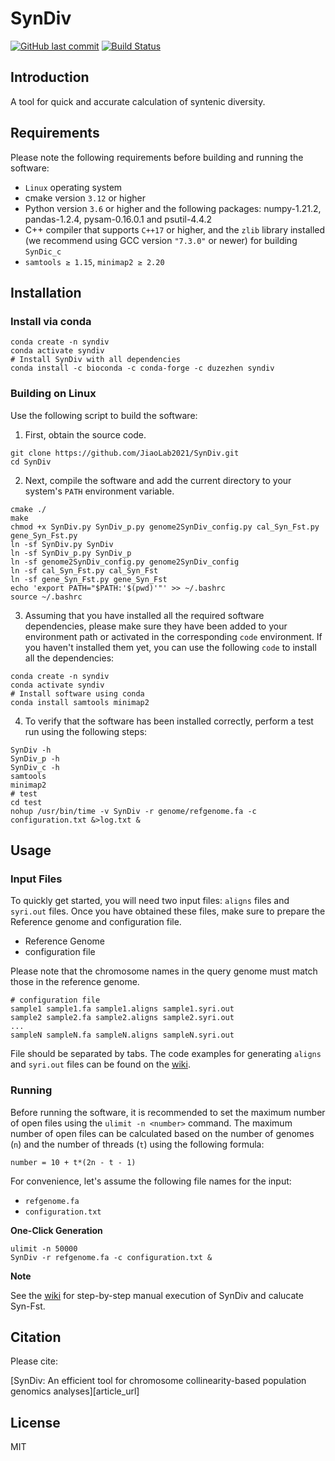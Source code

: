 # SynDiv

<!-- [![GitHub Downloads](https://img.shields.io/github/downloads/JiaoLab2021/SynDiv/total.svg?style=social&logo=github&label=Download)](https://github.com/JiaoLab2021/SynDiv/releases) -->
<!-- [![BioConda Install](https://img.shields.io/conda/dn/duzezhen/syndiv.svg?style=flag&label=BioConda%20install)](https://anaconda.org/DuZeZhen/syndiv) -->
[![GitHub last commit](https://img.shields.io/github/last-commit/JiaoLab2021/syndiv.svg?label=Last%20commit&logo=github&style=flat)](https://github.com/JiaoLab2021/SynDiv/releases)
[![Build Status](https://github.com/JiaoLab2021/SynDiv/actions/workflows/ci.yaml/badge.svg)](https://github.com/JiaoLab2021/SynDiv/actions)

## Introduction

A tool for quick and accurate calculation of syntenic diversity.

## Requirements

Please note the following requirements before building and running the software:

* `Linux` operating system
* cmake version `3.12` or higher
* Python version `3.6` or higher and the following packages: numpy-1.21.2, pandas-1.2.4, pysam-0.16.0.1 and psutil-4.4.2
* C++ compiler that supports `C++17` or higher, and the `zlib` library installed (we recommend using GCC version `"7.3.0"` or newer) for building `SynDic_c`
* `samtools ≥ 1.15`, `minimap2 ≥ 2.20`

## Installation

### Install via conda

```shell
conda create -n syndiv
conda activate syndiv
# Install SynDiv with all dependencies
conda install -c bioconda -c conda-forge -c duzezhen syndiv
```

### Building on Linux

Use the following script to build the software:

1. First, obtain the source code.

```shell
git clone https://github.com/JiaoLab2021/SynDiv.git
cd SynDiv
```

2. Next, compile the software and add the current directory to your system's `PATH` environment variable.

```shell
cmake ./
make
chmod +x SynDiv.py SynDiv_p.py genome2SynDiv_config.py cal_Syn_Fst.py gene_Syn_Fst.py
ln -sf SynDiv.py SynDiv
ln -sf SynDiv_p.py SynDiv_p
ln -sf genome2SynDiv_config.py genome2SynDiv_config
ln -sf cal_Syn_Fst.py cal_Syn_Fst
ln -sf gene_Syn_Fst.py gene_Syn_Fst
echo 'export PATH="$PATH:'$(pwd)'"' >> ~/.bashrc
source ~/.bashrc
```

3. Assuming that you have installed all the required software dependencies, please make sure they have been added to your environment path or activated in the corresponding `code` environment. If you haven't installed them yet, you can use the following `code` to install all the dependencies:

```shell
conda create -n syndiv
conda activate syndiv
# Install software using conda
conda install samtools minimap2
```

4. To verify that the software has been installed correctly, perform a test run using the following steps:

```shell
SynDiv -h
SynDiv_p -h
SynDiv_c -h
samtools
minimap2
# test
cd test
nohup /usr/bin/time -v SynDiv -r genome/refgenome.fa -c configuration.txt &>log.txt &
```

## Usage

### Input Files

To quickly get started, you will need two input files: `aligns` files and `syri.out` files. Once you have obtained these files, make sure to prepare the Reference genome and configuration file.

* Reference Genome
* configuration file

Please note that the chromosome names in the query genome must match those in the reference genome.

```shell
# configuration file
sample1 sample1.fa sample1.aligns sample1.syri.out
sample2 sample2.fa sample2.aligns sample2.syri.out
...
sampleN sampleN.fa sampleN.aligns sampleN.syri.out
```

[configuration_url]: https://github.com/JiaoLab2021/SynDiv/wiki/Configuration-file

File should be separated by tabs. The code examples for generating `aligns` and `syri.out` files can be found on the [wiki][configuration_url].

### Running

Before running the software, it is recommended to set the maximum number of open files using the `ulimit -n <number>` command. The maximum number of open files can be calculated based on the number of genomes (`n`) and the number of threads (`t`) using the following formula:

```shell
number = 10 + t*(2n - t - 1)
```

For convenience, let's assume the following file names for the input:

* `refgenome.fa`
* `configuration.txt`

**One-Click Generation**

```shell
ulimit -n 50000
SynDiv -r refgenome.fa -c configuration.txt &
```

**Note**

[Manual-execution_url]: https://github.com/JiaoLab2021/SynDiv/wiki/Manual-execution

See the [wiki][Manual-execution_url] for step-by-step manual execution of SynDiv and calucate Syn-Fst.

## Citation

Please cite:

[SynDiv: An efficient tool for chromosome collinearity-based population genomics analyses][article_url]

## License

MIT